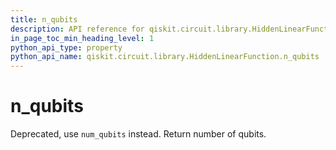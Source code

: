 ```yaml
---
title: n_qubits
description: API reference for qiskit.circuit.library.HiddenLinearFunction.n_qubits
in_page_toc_min_heading_level: 1
python_api_type: property
python_api_name: qiskit.circuit.library.HiddenLinearFunction.n_qubits
---
```


# n\_qubits

Deprecated, use `num_qubits` instead. Return number of qubits.

